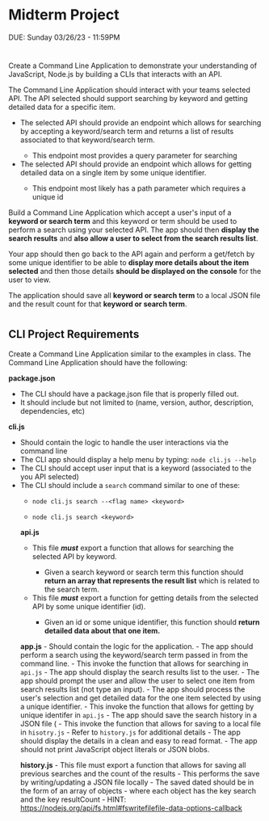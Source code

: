 
# Midterm Project
DUE: Sunday 03/26/23 - 11:59PM

#

Create a Command Line Application to demonstrate your understanding of JavaScript, Node.js by building a CLIs that interacts with an API.


The Command Line Application should interact with your teams selected API.  The API selected should support searching by keyword and getting detailed data for a specific item.
<ul>
    <li>The selected API should provide an endpoint which allows for searching by accepting a keyword/search term and returns a list of results associated to that keyword/search term.</li>
   <ul><li>This endpoint most provides a query parameter for searching</ul></li>
    <li>The selected API should provide an endpoint which allows for getting detailed data on a single item by some unique identifier.</li>
   <ul><li>This endpoint most likely has a path parameter which requires a unique id</ul></li>
</ul>
 
 

Build a Command Line Application which accept a user's input of a **keyword or search term** and this keyword or term should be used to perform a search using your selected API.  The app should then **display the search results** and **also allow a user to select from the search results list**. 

Your app should then go back to the API again and perform a get/fetch by some unique identifier to be able to **display more details about the item selected** and then those details **should be displayed on the console** for the user to view. 

The application should save all **keyword or search term** to a local JSON file and the result count for that **keyword or search term**.

#

## CLI Project Requirements

Create a Command Line Application similar to the examples in class.  The Command Line Application should have the following:

**package.json**
    <ul>
        <li>The CLI should have a package.json file that is properly filled out.</li>
        <li>It should include but not limited to (name, version, author, description, dependencies, etc)</li>
    </ul>

 
**cli.js**
    <ul>
        <li>Should contain the logic to handle the user interactions via the command line</li>
        <li>The CLI app should display a help menu by typing: `node cli.js --help`</li>
        <li>The CLI should accept user input that is a keyword (associated to the you API selected)</li>
        <li>The CLI should include a `search` command similar to one of these:</li>
            <ul><li>`node cli.js search --<flag name> <keyword>`</ul></li>
            <ul><li>`node cli.js search <keyword>`</ul></li>

 
**api.js**
    <ul>
        <li>This file **_must_** export a function that allows for searching the selected API by keyword.</li>
            <ul><li>Given a search keyword or search term this function should **return an array that represents the result list** which is related to the search term.</li></ul>
        <li>This file **_must_** export a function for getting details from the selected API by some unique identifier (id).</li>
            <ul><li>Given an id or some unique identifier, this function should **return detailed data about that one item.**</li></ul>
    </ul>


**app.js**
    - Should contain the logic for the application.
    - The app should perform a search using the keyword/search term passed in from the command line.
        - This invoke the function that allows for searching in `api.js`
    - The app should display the search results list to the user.
    - The app should prompt the user and allow the user to select one item from search results list (not type an input).
    - The app should process the user's selection and get detailed data for the one item selected by using a unique identifier.
        - This invoke the function that allows for getting by unique identifer in `api.js`
    - The app should save the search history in a JSON file (
        - This invoke the function that allows for saving to a local file in `hisotry.js`
        - Refer to `history.js` for additional details
    - The app should display the details in a clean and easy to read format. 
        - The app should not print JavaScript object literals or JSON blobs.

 
**history.js**
    - This file must export a function that allows for saving all previous searches and the count of the results
    - This performs the save by writing/updating a JSON file locally
    - The saved dated should be in the form of an array of objects - where each object has the key search and the key resultCount
    - HINT: https://nodejs.org/api/fs.html#fswritefilefile-data-options-callback 
